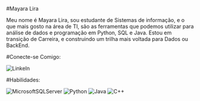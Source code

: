  #Mayara Lira

 Meu nome é Mayara Lira, sou estudante de Sistemas de informação, e o que mais gosto na área de TI, são as ferramentas que podemos utilizar para análise de dados e programação em Python, SQL e Java. Estou em transição de Carreira, e construindo um trilha mais voltada para Dados ou BackEnd.


 #Conecte-se Comigo:


 ![LinkeIn](https://www.linkedin.com/in/mayara-lira-47462327b)


 #Habilidades:


![MicrosoftSQLServer](https://img.shields.io/badge/Microsoft%20SQL%20Server-CC2927?style=for-the-badge&logo=microsoft%20sql%20server&logoColor=white)
![Python](https://img.shields.io/badge/python-3670A0?style=for-the-badge&logo=python&logoColor=ffdd54)
![Java](https://img.shields.io/badge/java-%23ED8B00.svg?style=for-the-badge&logo=openjdk&logoColor=white)
![C++](https://img.shields.io/badge/c++-%2300599C.svg?style=for-the-badge&logo=c%2B%2B&logoColor=white)


